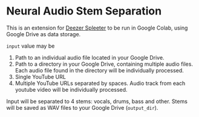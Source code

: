 # Neural Audio Stem Separation

This is an extension for [Deezer Spleeter](https://github.com/deezer/spleeter) to be run in Google Colab, using Google Drive as data storage.

`input` value may be
1.   Path to an individual audio file located in your Google Drive.
2.   Path to a directory in your Google Drive, containing multiple audio files. Each audio file found in the directory will be individually processed.
3.   Single YouTube URL
4.   Multiple YouTube URLs separated by spaces. Audio track from each youtube video will be individually processed.

Input will be separated to 4 stems: vocals, drums, bass and other. Stems will be saved as WAV files to your Google Drive (`output_dir`).
